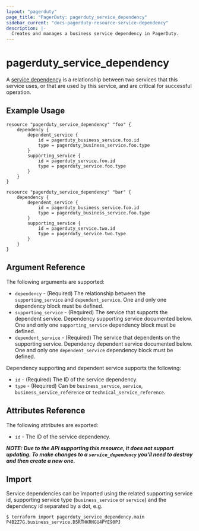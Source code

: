 ```yaml
---
layout: "pagerduty"
page_title: "PagerDuty: pagerduty_service_dependency"
sidebar_current: "docs-pagerduty-resource-service-dependency"
description: |-
  Creates and manages a business service dependency in PagerDuty.
---
```


# pagerduty\_service\_dependency

A [service dependency](https://developer.pagerduty.com/api-reference/b3A6Mjc0ODE5Mg-associate-service-dependencies) is a relationship between two services that this service uses, or that are used by this service, and are critical for successful operation.


## Example Usage

```hcl
resource "pagerduty_service_dependency" "foo" {
	dependency {
		dependent_service {
			id = pagerduty_business_service.foo.id
			type = pagerduty_business_service.foo.type
		}
		supporting_service {
			id = pagerduty_service.foo.id
			type = pagerduty_service.foo.type
		}
	}
}

resource "pagerduty_service_dependency" "bar" {
	dependency {
		dependent_service {
			id = pagerduty_business_service.foo.id
			type = pagerduty_business_service.foo.type
		}
		supporting_service {
			id = pagerduty_service.two.id
			type = pagerduty_service.two.type
		}
	}
}
```

## Argument Reference

The following arguments are supported:

  * `dependency` - (Required) The relationship between the `supporting_service` and `dependent_service`. One and only one dependency block must be defined.
  * `supporting_service` - (Required) The service that supports the dependent service. Dependency supporting service documented below. One and only one `supporting_service` dependency block must be defined.
  * `dependent_service` - (Required) The service that dependents on the supporting service. Dependency dependent service documented below. One and only one `dependent_service` dependency block must be defined.

Dependency supporting and dependent service supports the following:

* `id` - (Required) The ID of the service dependency.
* `type` - (Required) Can be `business_service`,  `service`, `business_service_reference` or `technical_service_reference`.

## Attributes Reference

The following attributes are exported:

  * `id` - The ID of the service dependency.

***NOTE: Due to the API supporting this resource, it does not support updating. To make changes to a `service_dependency` you'll need to destroy and then create a new one.***

## Import

Service dependencies can be imported using the related supporting service id, supporting service type (`business_service` or `service`) and the dependency id separated by a dot, e.g.

```
$ terraform import pagerduty_service_dependency.main P4B2Z7G.business_service.D5RTHKRNGU4PYE90PJ
```
